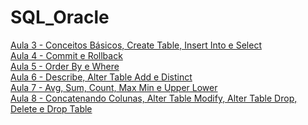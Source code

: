 # SQL_Oracle

[Aula 3 - Conceitos Básicos, Create Table, Insert Into e Select](https://github.com/LobatoCode/SQL_Oracle/blob/main/Aula3.sql)<br>
[Aula 4 - Commit e Rollback](https://github.com/LobatoCode/SQL_Oracle/blob/main/Aula4.sql)<br>
[Aula 5 - Order By e Where](https://github.com/LobatoCode/SQL_Oracle/blob/main/Aula5.sql)<br>
[Aula 6 - Describe, Alter Table Add e Distinct](https://github.com/LobatoCode/SQL_Oracle/blob/main/Aula6.sql)<br>
[Aula 7 - Avg, Sum, Count, Max Min e Upper Lower](https://github.com/LobatoCode/SQL_Oracle/blob/main/Aula7.sql)<br>
[Aula 8 - Concatenando Colunas, Alter Table Modify, Alter Table Drop, Delete e Drop Table](https://github.com/LobatoCode/SQL_Oracle/blob/main/Aula8.sql)
